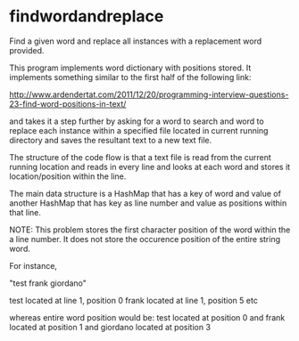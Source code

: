 # findwordandreplace
Find a given word and replace all instances with a replacement word provided.

This program implements word dictionary with positions stored. It implements something similar to the
first half of the following link:

http://www.ardendertat.com/2011/12/20/programming-interview-questions-23-find-word-positions-in-text/

and takes it a step further by asking for a word to search and word to replace each instance within a
specified file located in current running directory and saves the resultant text to a new text file.

The structure of the code flow is that a text file is read from the current running location and reads
in every line and looks at each word and stores it location/position within the line.

The main data structure is a HashMap that has a key of word and value of another HashMap that has key
as line number and value as positions within that line.

NOTE: This problem stores the first character position of the word within the a line number.
It does not store the occurence position of the entire string word.

For instance,

"test frank giordano" 

test located at line 1, position 0
frank located at line 1, position 5
etc

whereas entire word position would be:
test located at position 0 and frank located at position 1 and giordano located at position 3
